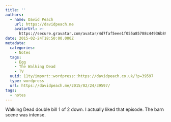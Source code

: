 ```yaml
---
title: ''
authors:
  - name: David Peach
    url: https://davidpeach.me
    avatarUrl: >-
      https://secure.gravatar.com/avatar/4d7faf5eee1f055a85788c44936b8995eaab6dfb004e7854ec747ccb272e91ee?s=96&d=mm&r=g
date: 2015-02-24T18:50:00.000Z
metadata:
  categories:
    - Notes
  tags:
    - Egg
    - The Walking Dead
    - TV
  uuid: 11ty/import::wordpress::https://davidpeach.co.uk/?p=39597
  type: wordpress
  url: https://davidpeach.me/2015/02/24/39597/
tags:
  - notes
---
```

Walking Dead double bill 1 of 2 down. I actually liked that episode. The barn scene was intense.
